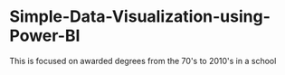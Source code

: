 # Simple-Data-Visualization-using-Power-BI
This is focused on awarded degrees from the 70's to 2010's in a school
